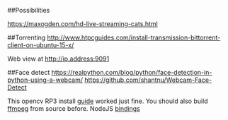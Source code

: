##Possibilities

https://maxogden.com/hd-live-streaming-cats.html

##Torrenting
http://www.htpcguides.com/install-transmission-bittorrent-client-on-ubuntu-15-x/

Web view at http://ip.address:9091

##Face detect
https://realpython.com/blog/python/face-detection-in-python-using-a-webcam/
https://github.com/shantnu/Webcam-Face-Detect

This opencv RP3 install [guide](http://ivanha.github.io/blog/2015/05/16/install-opencv-on-raspberry-pi/) worked just fine.
You should also build [ffmpeg](https://www.jeffreythompson.org/blog/2014/11/13/installing-ffmpeg-for-raspberry-pi/) from source before. 
NodeJS [bindings](https://github.com/macacajs/nodecv-server)
